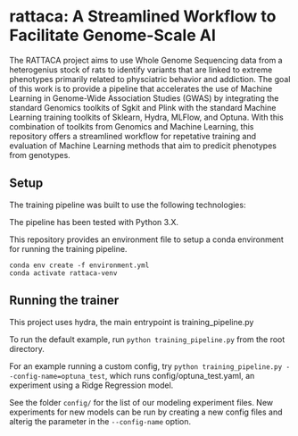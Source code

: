 # rattaca: A Streamlined Workflow to Facilitate Genome-Scale AI
The RATTACA project aims to use Whole Genome Sequencing data from a heterogenius stock of rats to identify variants that are linked to extreme phenotypes primarily related to physciatric behavior and addiction. The goal of this work is to provide a pipeline that accelerates the use of Machine Learning in Genome-Wide Association Studies (GWAS) by integrating the standard Genomics toolkits of Sgkit and Plink with the standard Machine Learning training toolkits of Sklearn, Hydra, MLFlow, and Optuna.  With this combination of toolkits from Genomics and Machine Learning, this repository offers a streamlined workflow for repetative training and evaluation of Machine Learning methods that aim to predicit phenotypes from genotypes.

## Setup

The training pipeline was built to use the following technologies:

<!-- table of requirements -->

The pipeline has been tested with Python 3.X. <!-- add python versions that work -->

This repository provides an environment file to setup a conda environment for running the training pipeline.

```
conda env create -f environment.yml
conda activate rattaca-venv
```

## Running the trainer

This project uses hydra, the main entrypoint is training_pipeline.py

 To run the default example, run `python training_pipeline.py` from the root directory.

 For an example running a custom config, try `python training_pipeline.py --config-name=optuna_test`, which runs config/optuna_test.yaml, an experiment using a Ridge Regression model.

 See the folder `config/` for the list of our modeling experiment files. New experiments for new models can be run by creating a new config files and alterig the parameter in the `--config-name` option.
